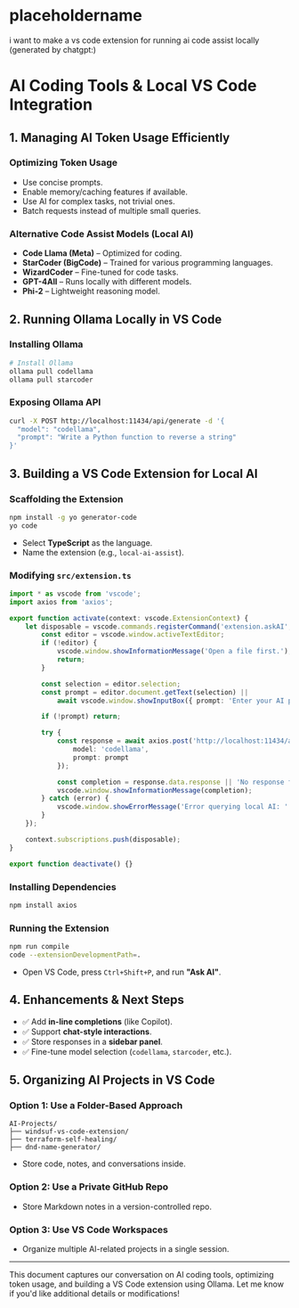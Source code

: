 # placeholdername
i want to make a vs code extension for running ai code assist locally
(generated by chatgpt:)

# AI Coding Tools & Local VS Code Integration

## **1. Managing AI Token Usage Efficiently**

### **Optimizing Token Usage**
- Use concise prompts.
- Enable memory/caching features if available.
- Use AI for complex tasks, not trivial ones.
- Batch requests instead of multiple small queries.

### **Alternative Code Assist Models (Local AI)**
- **Code Llama (Meta)** – Optimized for coding.
- **StarCoder (BigCode)** – Trained for various programming languages.
- **WizardCoder** – Fine-tuned for code tasks.
- **GPT-4All** – Runs locally with different models.
- **Phi-2** – Lightweight reasoning model.

## **2. Running Ollama Locally in VS Code**

### **Installing Ollama**
```sh
# Install Ollama
ollama pull codellama
ollama pull starcoder
```

### **Exposing Ollama API**
```sh
curl -X POST http://localhost:11434/api/generate -d '{
  "model": "codellama",
  "prompt": "Write a Python function to reverse a string"
}'
```

## **3. Building a VS Code Extension for Local AI**

### **Scaffolding the Extension**
```sh
npm install -g yo generator-code
yo code
```
- Select **TypeScript** as the language.
- Name the extension (e.g., `local-ai-assist`).

### **Modifying `src/extension.ts`**
```typescript
import * as vscode from 'vscode';
import axios from 'axios';

export function activate(context: vscode.ExtensionContext) {
    let disposable = vscode.commands.registerCommand('extension.askAI', async () => {
        const editor = vscode.window.activeTextEditor;
        if (!editor) {
            vscode.window.showInformationMessage('Open a file first.');
            return;
        }

        const selection = editor.selection;
        const prompt = editor.document.getText(selection) ||
            await vscode.window.showInputBox({ prompt: 'Enter your AI prompt' });

        if (!prompt) return;

        try {
            const response = await axios.post('http://localhost:11434/api/generate', {
                model: 'codellama',
                prompt: prompt
            });

            const completion = response.data.response || 'No response from AI.';
            vscode.window.showInformationMessage(completion);
        } catch (error) {
            vscode.window.showErrorMessage('Error querying local AI: ' + error);
        }
    });

    context.subscriptions.push(disposable);
}

export function deactivate() {}
```

### **Installing Dependencies**
```sh
npm install axios
```

### **Running the Extension**
```sh
npm run compile
code --extensionDevelopmentPath=.
```
- Open VS Code, press `Ctrl+Shift+P`, and run **"Ask AI"**.

## **4. Enhancements & Next Steps**
- ✅ Add **in-line completions** (like Copilot).
- ✅ Support **chat-style interactions**.
- ✅ Store responses in a **sidebar panel**.
- ✅ Fine-tune model selection (`codellama`, `starcoder`, etc.).

## **5. Organizing AI Projects in VS Code**

### **Option 1: Use a Folder-Based Approach**
```
AI-Projects/
├── windsuf-vs-code-extension/
├── terraform-self-healing/
├── dnd-name-generator/
```
- Store code, notes, and conversations inside.

### **Option 2: Use a Private GitHub Repo**
- Store Markdown notes in a version-controlled repo.

### **Option 3: Use VS Code Workspaces**
- Organize multiple AI-related projects in a single session.

---
This document captures our conversation on AI coding tools, optimizing token usage, and building a VS Code extension using Ollama. Let me know if you'd like additional details or modifications!


